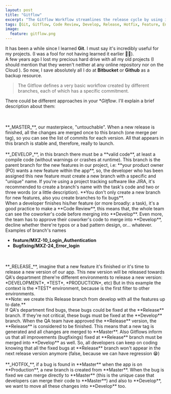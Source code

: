 ```yaml
---
layout: post
title: "Gitflow"
excerpt: "The Gitflow Workflow streamlines the release cycle by using isolated branches for feature development, release preparation, and maintenance."
tags: [Git, Gitflow, Code Review, Develop, Release, Hotfix, Feature, Environment, Branch]
image:
  feature: gitflow.png
---
```


It has been a while since I learned **Git**. I must say it's incredibly useful for my projects. (I was a fool for not having learned it earlier 🤔🤔).
<br/>
A few years ago I lost my precious hard drive with all my old projects (I should mention that they weren't neither at any online repository nor on the Cloud ). So now, I save absolutely all I do at **Bitbucket** or **Github** as a backup resource.


> The Gitflow defines a very basic workflow created by different branches, each of which has a specific commitment.

There could be different approaches in your **Gitflow*.  I'll explain a brief description about them:
<br/>
<br/>

<br/>
**_MASTER_**, our masterpiece, "untouchable". When a new release is finished, all the changes are merged once to this branch (one merge per tag), so you can see the list of commits for each version. All that appears in this branch is stable and, therefore, really to launch.

<br/>
<br/>
**_DEVELOP_**, in this branch there must be a **valid code**, at least a compile code (without warnings or crashes at runtime). This branch is the parent branch for the new
features in our project, i.e: **your product owner (PO) wants a new feature within the app**, so, the developer who has been assigned this new feature must create a new branch
with a  specific and "unique" name. If you're using a project tracking software like JIRA, it's recommended to create a branch's name with the task's code and two or three words (or a little description). **You don't only create a new branch for new features, also you create branches to fix bugs**.
<br/>
When a developer finishes his/her feature (or more broadly: a task), it's a good practice to make a **Code Review**, this means that, the whole team can see the coworker's code before merging into **Develop**. Even more, the team has to approve their coworker's code to merge into **Develop**, decline whether there're typos or a bad pattern design, or... whatever.

<br/>
Examples of branch's names

  - **feature/MXZ-10_Login_Authentication**
  - **Bugfixing/MXZ-24_Error_login**

<br/>
<br/>
**_RELEASE_**, imagine that a new feature it's finished or it's time to release a new version of our app. This new version will be released towards QA's department (there're different environments to release a new version: *DEVELOPMENT*, *TEST*, *PRODUCTION*, etc)  But in this example the context is the *TEST* environment, because is the first filter to other environments.
<br/>
**Note: we create this Release branch from develop with all the features up to date.**

<br/>
If QA's department find bugs, these bugs could be fixed at the **Release** branch. If they're not critical, these bugs must be fixed at the  **Develop** branch. When the QA team have approved the **Release** version, the **Release** is considered to be finished. This means that a new tag is generated and all changes are merged to **Master**. Also Gitflows inform us that all improvements (bugfixings) fixed at **Release** branch must be merged into **Develop**  as well. So, all developers can keep on coding knowing that all the fixed bugs at **Release** branch won't appear in the next release version anymore (false, because we can have regression 😁)

<br/>
<br/>
**_HOTFIX_**, if a bug is found in **Master** when the app is on **Production**, a new branch is created from **Master**. When the bug is fixed we can merge directly to **Master** (this is the unique case that developers can merge their code to **Master**) and also to **Develop**, we want to move all these changes into **Develop** too.
